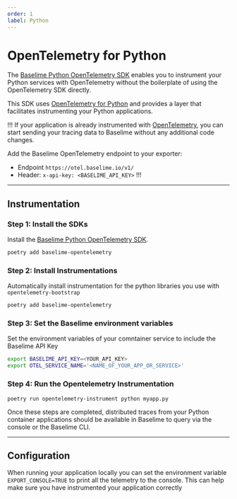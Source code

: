 ```yaml
---
order: 1
label: Python
---
```


# OpenTelemetry for Python

The [Baselime Python OpenTelemetry SDK](https://github.com/baselime/python-opentelemetry) enables you to instrument your Python services with OpenTelemetry without the boilerplate of using the OpenTelemetry SDK directly.

This SDK uses [OpenTelemetry for Python](https://opentelemetry.io/docs/instrumentation/python/) and provides a layer that facilitates instrumenting your Python applications.

!!!
If your application is already instrumented with [OpenTelemetry](https://opentelemetry.io/), you can start sending your tracing data to Baselime without any additional code changes.

Add the Baselime OpenTelemetry endpoint to your exporter:
- Endpoint `https://otel.baselime.io/v1/`
- Header: `x-api-key: <BASELIME_API_KEY>` 
!!!

---

## Instrumentation

### Step 1: Install the SDKs

Install the [Baselime Python OpenTelemetry SDK](https://github.com/baselime/python-opentelemetry). 

```bash # :icon-terminal: terminal
poetry add baselime-opentelemetry
```

### Step 2: Install Instrumentations

Automatically install instrumentation for the python libraries you use with `opentelemetry-bootstrap`

```bash # :icon-terminal: terminal
poetry add baselime-opentelemetry
```

### Step 3: Set the Baselime environment variables

Set the environment variables of your comntainer service to include the Baselime API Key

```bash # :icon-terminal: terminal
export BASELIME_API_KEY=<YOUR_API_KEY>
export OTEL_SERVICE_NAME='<NAME_OF_YOUR_APP_OR_SERVICE>'
```

### Step 4: Run the Opentelemetry Instrumentation

``` # :icon-terminal: terminal
poetry run opentelemetry-instrument python myapp.py
```

Once these steps are completed, distributed traces from your Python container applications should be available in Baselime to query via the console or the Baselime CLI.

---

## Configuration

When running your application locally you can set the environment variable `EXPORT_CONSOLE=TRUE` to print all the telemetry to the console. This can help make sure you have instrumented your application correctly

